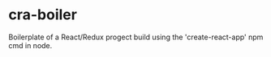 # cra-boiler
Boilerplate of a React/Redux progect build using the 'create-react-app' npm cmd in node.
